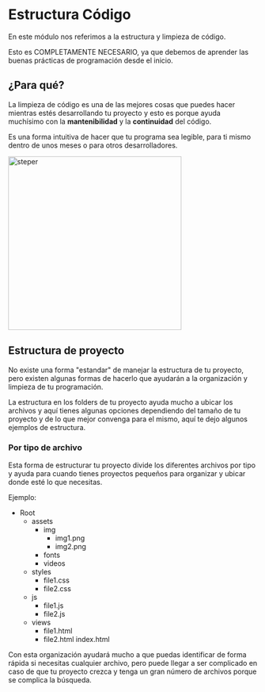 # Estructura Código

En este módulo nos referimos a la estructura y limpieza de código.

Esto es COMPLETAMENTE NECESARIO, ya que debemos de aprender las buenas prácticas de programación desde el inicio.

## ¿Para qué?
La limpieza de código es una de las mejores cosas que puedes hacer mientras estés desarrollando tu proyecto y esto es porque ayuda muchísimo con la **mantenibilidad** y la **continuidad** del código.

Es una forma intuitiva de hacer que tu programa sea legible, para ti mismo dentro de unos meses o para otros desarrolladores.

<img src="../images/mantenibilidad.jpg" alt="steper" height="350">

## Estructura de proyecto
No existe una forma "estandar" de manejar la estructura de tu proyecto, pero existen algunas formas de hacerlo que ayudarán a la organización y limpieza de tu programación.

La estructura en los folders de tu proyecto ayuda mucho a ubicar los archivos y aquí tienes algunas opciones dependiendo del tamaño de tu proyecto y de lo que mejor convenga para el mismo, aquí te dejo algunos ejemplos de estructura.

### Por tipo de archivo
Esta forma de estructurar tu proyecto divide los diferentes archivos por tipo y ayuda para cuando tienes proyectos pequeños para organizar y ubicar donde esté lo que necesitas.

Ejemplo:

- Root
    - assets
        - img
            - img1.png
            - img2.png
        - fonts
        - videos
    - styles
        - file1.css
        - file2.css
    - js
        - file1.js
        - file2.js
    - views
        - file1.html
        - file2.html
    index.html

Con esta organización ayudará mucho a que puedas identificar de forma rápida si necesitas cualquier archivo, pero puede llegar a ser complicado en caso de que tu proyecto crezca y tenga un gran número de archivos porque se complica la búsqueda.
